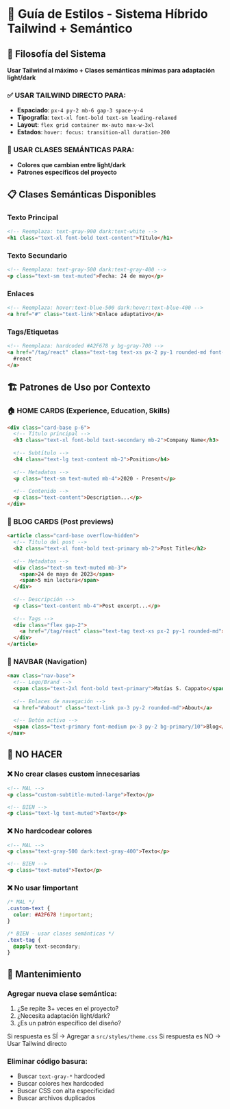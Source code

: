 # 🎨 Guía de Estilos - Sistema Híbrido Tailwind + Semántico

## 🎯 Filosofía del Sistema

**Usar Tailwind al máximo + Clases semánticas mínimas para adaptación light/dark**

### ✅ USAR TAILWIND DIRECTO PARA:
- **Espaciado**: `px-4 py-2 mb-6 gap-3 space-y-4`
- **Tipografía**: `text-xl font-bold text-sm leading-relaxed`
- **Layout**: `flex grid container mx-auto max-w-3xl`
- **Estados**: `hover: focus: transition-all duration-200`

### 🎯 USAR CLASES SEMÁNTICAS PARA:
- **Colores que cambian entre light/dark**
- **Patrones específicos del proyecto**

## 📋 Clases Semánticas Disponibles

### **Texto Principal**
```html
<!-- Reemplaza: text-gray-900 dark:text-white -->
<h1 class="text-xl font-bold text-content">Título</h1>
```

### **Texto Secundario**
```html
<!-- Reemplaza: text-gray-500 dark:text-gray-400 -->
<p class="text-sm text-muted">Fecha: 24 de mayo</p>
```

### **Enlaces**
```html
<!-- Reemplaza: hover:text-blue-500 dark:hover:text-blue-400 -->
<a href="#" class="text-link">Enlace adaptativo</a>
```

### **Tags/Etiquetas**
```html
<!-- Reemplaza: hardcoded #A2F678 y bg-gray-700 -->
<a href="/tag/react" class="text-tag text-xs px-2 py-1 rounded-md font-medium">
  #react
</a>
```

## 🏗️ Patrones de Uso por Contexto

### **🏠 HOME CARDS (Experience, Education, Skills)**
```html
<div class="card-base p-6">
  <!-- Título principal -->
  <h3 class="text-xl font-bold text-secondary mb-2">Company Name</h3>
  
  <!-- Subtítulo -->
  <h4 class="text-lg text-content mb-2">Position</h4>
  
  <!-- Metadatos -->
  <p class="text-sm text-muted mb-4">2020 - Present</p>
  
  <!-- Contenido -->
  <p class="text-content">Description...</p>
</div>
```

### **📝 BLOG CARDS (Post previews)**
```html
<article class="card-base overflow-hidden">
  <!-- Título del post -->
  <h2 class="text-xl font-bold text-primary mb-2">Post Title</h2>
  
  <!-- Metadatos -->
  <div class="text-sm text-muted mb-3">
    <span>24 de mayo de 2023</span>
    <span>5 min lectura</span>
  </div>
  
  <!-- Descripción -->
  <p class="text-content mb-4">Post excerpt...</p>
  
  <!-- Tags -->
  <div class="flex gap-2">
    <a href="/tag/react" class="text-tag text-xs px-2 py-1 rounded-md">#react</a>
  </div>
</article>
```

### **🧭 NAVBAR (Navigation)**
```html
<nav class="nav-base">
  <!-- Logo/Brand -->
  <span class="text-2xl font-bold text-primary">Matías S. Cappato</span>
  
  <!-- Enlaces de navegación -->
  <a href="#about" class="text-link px-3 py-2 rounded-md">About</a>
  
  <!-- Botón activo -->
  <span class="text-primary font-medium px-3 py-2 bg-primary/10">Blog</span>
</nav>
```

## 🚫 NO HACER

### ❌ No crear clases custom innecesarias
```html
<!-- MAL -->
<p class="custom-subtitle-muted-large">Texto</p>

<!-- BIEN -->
<p class="text-lg text-muted">Texto</p>
```

### ❌ No hardcodear colores
```html
<!-- MAL -->
<p class="text-gray-500 dark:text-gray-400">Texto</p>

<!-- BIEN -->
<p class="text-muted">Texto</p>
```

### ❌ No usar !important
```css
/* MAL */
.custom-text {
  color: #A2F678 !important;
}

/* BIEN - usar clases semánticas */
.text-tag {
  @apply text-secondary;
}
```

## 🔧 Mantenimiento

### **Agregar nueva clase semántica:**
1. ¿Se repite 3+ veces en el proyecto?
2. ¿Necesita adaptación light/dark?
3. ¿Es un patrón específico del diseño?

Si respuesta es SÍ → Agregar a `src/styles/theme.css`
Si respuesta es NO → Usar Tailwind directo

### **Eliminar código basura:**
- Buscar `text-gray-*` hardcoded
- Buscar colores hex hardcoded
- Buscar CSS con alta especificidad
- Buscar archivos duplicados
